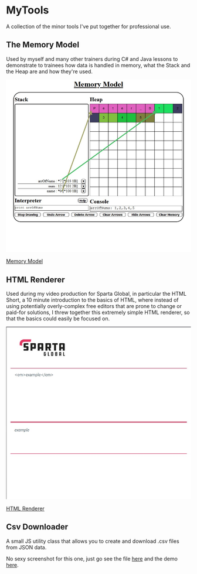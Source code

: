 # MyTools
A collection of the minor tools I've put together for professional use.

## The Memory Model
Used by myself and many other trainers during C# and Java lessons to demonstrate to trainees how data is handled in memory, what the Stack and the Heap are and how they're used.

![Memory Model](./Screenshots/Memory_Model.jpg)

[Memory Model](./Memory_Model)

## HTML Renderer
Used during my video production for Sparta Global, in particular the HTML Short, a 10 minute introduction to the basics of HTML, where instead of using potentially overly-complex free editors that are prone to change or paid-for solutions, I threw together this extremely simple HTML renderer, so that the basics could easily be focused on.

![HTML Renderer](./Screenshots/HTML_Renderer.jpg)

[HTML Renderer](./HTML_Renderer)

## Csv Downloader
A small JS utility class that allows you to create and download .csv files from JSON data.

No sexy screenshot for this one, just go see the file [here](./CsvDownloader/CsvDownloader.js) and the demo [here](./CsvDownloader/Demo.html).